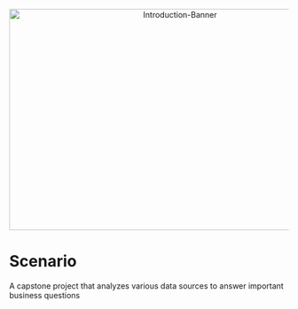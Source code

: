 <p align="center">
<img src="https://github.com/CindCodes/IBM-Data-Analyst-Capstone/blob/main/Graphics/title-page.jpg" width="600" height="400" alt="Introduction-Banner" title="Introduction">
</p>

# Scenario
A capstone project that analyzes various data sources to answer important business questions
